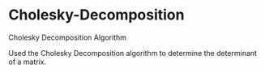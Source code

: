 # Cholesky-Decomposition
Cholesky Decomposition Algorithm

Used the Cholesky Decomposition algorithm to determine the determinant of a matrix.
